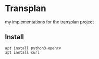 # Transplan
my implementations for the transplan project

## Install
```
apt install python3-opencv
apt install curl
```
